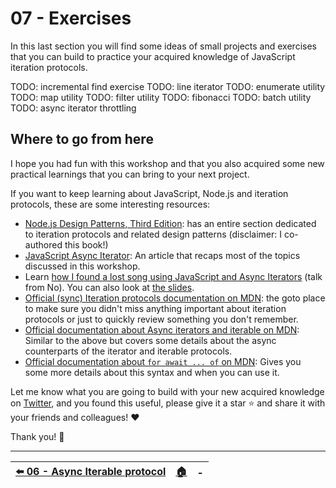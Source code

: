 # 07 - Exercises

In this last section you will find some ideas of small projects and exercises that you can build to practice your acquired knowledge of JavaScript iteration protocols.

TODO: incremental find exercise
TODO: line iterator
TODO: enumerate utility
TODO: map utility
TODO: filter utility
TODO: fibonacci
TODO: batch utility
TODO: async iterator throttling


## Where to go from here

I hope you had fun with this workshop and that you also acquired some new practical learnings that you can bring to your next project.

If you want to keep learning about JavaScript, Node.js and iteration protocols, these are some interesting resources:

 - [Node.js Design Patterns, Third Edition](https://www.nodejsdesignpatterns.com/): has an entire section dedicated to iteration protocols and related design patterns (disclaimer: I co-authored this book!)
 - [JavaScript Async Iterator](https://www.nodejsdesignpatterns.com/blog/javascript-async-iterators/): An article that recaps most of the topics discussed in this workshop.
 - Learn [how I found a lost song using JavaScript and Async Iterators](https://youtu.be/uTzBHPpMEhA) (talk from No). You can also look at [the slides](https://loige.link/nodeconf-iter).
 - [Official (sync) Iteration protocols documentation on MDN](https://developer.mozilla.org/en-US/docs/Web/JavaScript/Reference/Iteration_protocols): the goto place to make sure you didn't miss anything important about iteration protocols or just to quickly review something you don't remember.
 - [Official documentation about Async iterators and iterable on MDN](https://developer.mozilla.org/en-US/docs/Web/JavaScript/Reference/Global_Objects/Symbol/asyncIterator): Similar to the above but covers some details about the async counterparts of the iterator and iterable protocols.
 - [Official documentation about `for await ... of` on MDN](https://developer.mozilla.org/en-US/docs/Web/JavaScript/Reference/Statements/for-await...of): Gives you some more details about this syntax and when you can use it.

Let me know what you are going to build with your new acquired knowledge on [Twitter](https://twitter.com/loige), and you found this useful, please give it a star ⭐️ and share it with your friends and colleagues! ❤️

Thank you! 👋

---

| [⬅️ 06 - Async Iterable protocol](/06-async-iterable-protocol/) | [🏠](/README.md)| - |
|:--------------|:------:|------------------------------------------------:|
